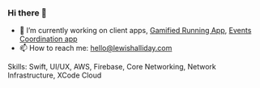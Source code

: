 ### Hi there 👋

- 🔭 I’m currently working on client apps, [Gamified Running App](https://github.com/RunTheStreets), [Events Coordination app](https://github.com/momntapp)
- 📫 How to reach me: hello@lewishalliday.com

Skills:
Swift, UI/UX, AWS, Firebase, Core Networking, Network Infrastructure, XCode Cloud
